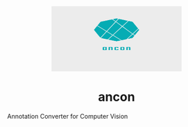 <p align="center">
<img width="300" height="150" src="assets/icon.svg">
</p>
<h1 style="text-align:center">ancon</h1>
Annotation Converter for Computer Vision
